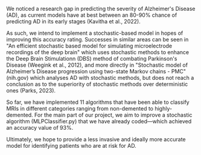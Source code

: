 We noticed a research gap in predicting the severity of Alzheimer's Disease (AD), as current models have at best between an 80-90% chance of predicting AD in its early stages (Kavitha et al., 2022).  

As such, we intend to implement a stochastic-based model in hopes of improving this accuracy rating. Successes in similar areas can be seen in "An efficient stochastic based model for simulating microelectrode recordings of the deep brain" which uses stochastic methods to enhance the Deep Brain Stimulationn (DBS) method of combating Parkinson's Disease (Weegink et al., 2012), and more directly in "Stochastic model of Alzheimer’s Disease progression using two-state Markov chains - PMC" (nih.gov) which analyses AD with stochastic methods, but does not reach a conclusion as to the superiority of stochastic methods over deterministic ones (Parks, 2023). 

So far, we have implemented 11 algorithms that have been able to classify MRIs in different categories ranging from non-demented to highly-demented. For the main part of our project, we aim to improve a stochastic algorithm (MLPClassifier.py) that we have already coded—which achieved an accuracy value of 93%. 

Ultimately, we hope to provide a less invasive and ideally more accurate model for identifying patients who are at risk for AD.
